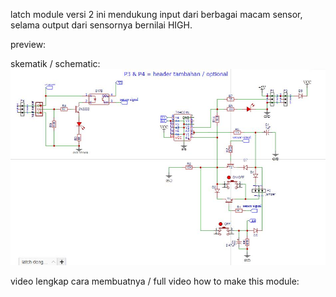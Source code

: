 latch module versi 2 ini mendukung input dari berbagai macam sensor, selama output dari sensornya bernilai HIGH.

preview:

skematik / schematic:
<img src=https://github.com/idekorslet/latch-module-v2-with-sensor-input/blob/main/skematik.JPG>


video lengkap cara membuatnya / full video how to make this module:
